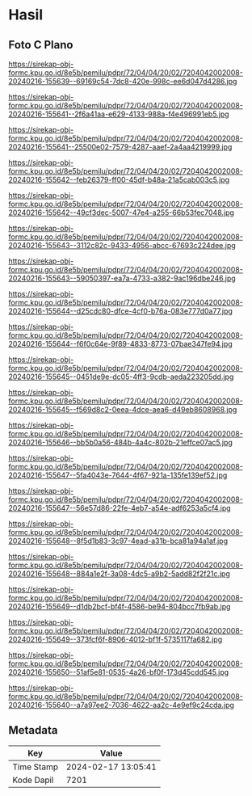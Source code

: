 # Hasil

## Foto C Plano

https://sirekap-obj-formc.kpu.go.id/8e5b/pemilu/pdpr/72/04/04/20/02/7204042002008-20240216-155639--69169c54-7dc8-420e-998c-ee6d047d4286.jpg

https://sirekap-obj-formc.kpu.go.id/8e5b/pemilu/pdpr/72/04/04/20/02/7204042002008-20240216-155641--2f6a41aa-e629-4133-988a-f4e496991eb5.jpg

https://sirekap-obj-formc.kpu.go.id/8e5b/pemilu/pdpr/72/04/04/20/02/7204042002008-20240216-155641--25500e02-7579-4287-aaef-2a4aa4219999.jpg

https://sirekap-obj-formc.kpu.go.id/8e5b/pemilu/pdpr/72/04/04/20/02/7204042002008-20240216-155642--feb26379-ff00-45df-b48a-21a5cab003c5.jpg

https://sirekap-obj-formc.kpu.go.id/8e5b/pemilu/pdpr/72/04/04/20/02/7204042002008-20240216-155642--49cf3dec-5007-47e4-a255-66b53fec7048.jpg

https://sirekap-obj-formc.kpu.go.id/8e5b/pemilu/pdpr/72/04/04/20/02/7204042002008-20240216-155643--3112c82c-9433-4956-abcc-67693c224dee.jpg

https://sirekap-obj-formc.kpu.go.id/8e5b/pemilu/pdpr/72/04/04/20/02/7204042002008-20240216-155643--59050397-ea7a-4733-a382-9ac196dbe246.jpg

https://sirekap-obj-formc.kpu.go.id/8e5b/pemilu/pdpr/72/04/04/20/02/7204042002008-20240216-155644--d25cdc80-dfce-4cf0-b76a-083e777d0a77.jpg

https://sirekap-obj-formc.kpu.go.id/8e5b/pemilu/pdpr/72/04/04/20/02/7204042002008-20240216-155644--f6f0c64e-9f89-4833-8773-07bae347fe94.jpg

https://sirekap-obj-formc.kpu.go.id/8e5b/pemilu/pdpr/72/04/04/20/02/7204042002008-20240216-155645--0451de9e-dc05-4ff3-9cdb-aeda223205dd.jpg

https://sirekap-obj-formc.kpu.go.id/8e5b/pemilu/pdpr/72/04/04/20/02/7204042002008-20240216-155645--f569d8c2-0eea-4dce-aea6-d49eb8608968.jpg

https://sirekap-obj-formc.kpu.go.id/8e5b/pemilu/pdpr/72/04/04/20/02/7204042002008-20240216-155646--bb5b0a56-484b-4a4c-802b-21effce07ac5.jpg

https://sirekap-obj-formc.kpu.go.id/8e5b/pemilu/pdpr/72/04/04/20/02/7204042002008-20240216-155647--5fa4043e-7644-4f67-921a-135fe139ef52.jpg

https://sirekap-obj-formc.kpu.go.id/8e5b/pemilu/pdpr/72/04/04/20/02/7204042002008-20240216-155647--56e57d86-22fe-4eb7-a54e-adf6253a5cf4.jpg

https://sirekap-obj-formc.kpu.go.id/8e5b/pemilu/pdpr/72/04/04/20/02/7204042002008-20240216-155648--8f5d1b83-3c97-4ead-a31b-bca81a94a1af.jpg

https://sirekap-obj-formc.kpu.go.id/8e5b/pemilu/pdpr/72/04/04/20/02/7204042002008-20240216-155648--884a1e2f-3a08-4dc5-a9b2-5add82f2f21c.jpg

https://sirekap-obj-formc.kpu.go.id/8e5b/pemilu/pdpr/72/04/04/20/02/7204042002008-20240216-155649--d1db2bcf-bf4f-4586-be94-804bcc7fb9ab.jpg

https://sirekap-obj-formc.kpu.go.id/8e5b/pemilu/pdpr/72/04/04/20/02/7204042002008-20240216-155649--373fcf6f-8906-4012-bf1f-5735117fa682.jpg

https://sirekap-obj-formc.kpu.go.id/8e5b/pemilu/pdpr/72/04/04/20/02/7204042002008-20240216-155650--51af5e81-0535-4a26-bf0f-173d45cdd545.jpg

https://sirekap-obj-formc.kpu.go.id/8e5b/pemilu/pdpr/72/04/04/20/02/7204042002008-20240216-155640--a7a97ee2-7036-4622-aa2c-4e9ef9c24cda.jpg


## Metadata

| Key        | Value               |
| ---------- | ------------------- |
| Time Stamp | 2024-02-17 13:05:41 |
| Kode Dapil | 7201                |



